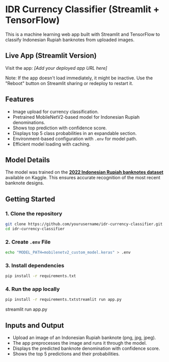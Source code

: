 # IDR Currency Classifier (Streamlit + TensorFlow)

This is a machine learning web app built with Streamlit and TensorFlow to classify Indonesian Rupiah banknotes from uploaded images.

## Live App (Streamlit Version)

Visit the app: *[Add your deployed app URL here]*

Note: If the app doesn't load immediately, it might be inactive. Use the "Reboot" button on Streamlit sharing or redeploy to restart it.

## Features

- Image upload for currency classification.  
- Pretrained MobileNetV2-based model for Indonesian Rupiah denominations.
- Shows top prediction with confidence score.
- Displays top 5 class probabilities in an expandable section.
- Environment-based configuration with `.env` for model path.
- Efficient model loading with caching.

## Model Details

The model was trained on the **[2022 Indonesian Rupiah banknotes dataset](https://www.kaggle.com/datasets/fannyzahrahramadhan/uang-emisi-2022-baru)** available on Kaggle. This ensures accurate recognition of the most recent banknote designs.

## Getting Started

### 1. Clone the repository

```bash
git clone https://github.com/yourusername/idr-currency-classifier.git
cd idr-currency-classifier
```

### 2. Create `.env` File
```bash
echo "MODEL_PATH=mobilenetv2_custom_model.keras" > .env
```

### 3. Install dependencies
```bash
pip install -r requirements.txt
```

### 4. Run the app locally
```bash
pip install -r requirements.txtstreamlit run app.py
```
streamlit run app.py


## Inputs and Output
- Upload an image of an Indonesian Rupiah banknote (png, jpg, jpeg).
- The app preprocesses the image and runs it through the model.
- Displays the predicted banknote denomination with confidence score.
- Shows the top 5 predictions and their probabilities.

